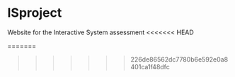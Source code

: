 # ISproject
Website for the Interactive System assessment
<<<<<<< HEAD

=======
>>>>>>> 226de86562dc7780b6e592e0a8401ca1f48dfc
